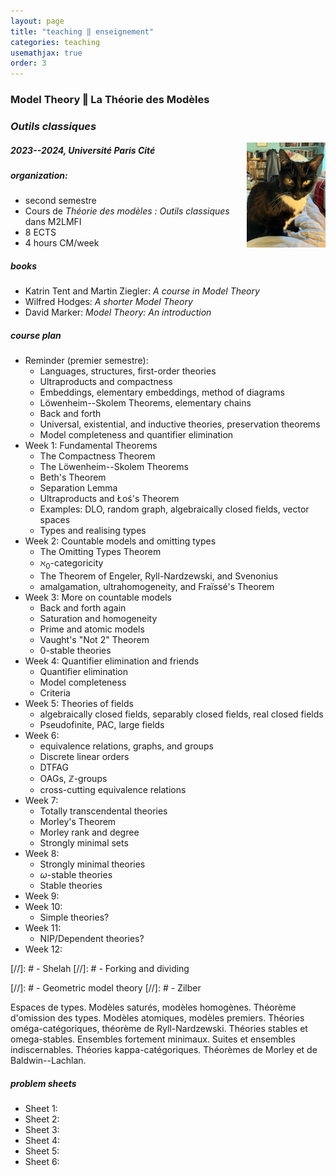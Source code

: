 ```yaml
---
layout: page
title: "teaching ‖ enseignement"
categories: teaching
usemathjax: true
order: 3
---
```


### Model Theory ‖ La Théorie des Modèles

### _Outils classiques_

<img src="/IMAGES/tilly.jpeg" width="25%" style="float:right;">

##### 2023--2024, Université Paris Cité

##### organization:
- second semestre
- Cours de _Théorie des modèles : Outils classiques_ dans M2LMFI
- 8 ECTS
- 4 hours CM/week

##### books

- Katrin Tent and Martin Ziegler: _A course in Model Theory_
- Wilfred Hodges: _A shorter Model Theory_
- David Marker: _Model Theory: An introduction_

##### course plan

- Reminder (premier semestre):
	- Languages, structures, first-order theories
	- Ultraproducts and compactness
	- Embeddings, elementary embeddings, method of diagrams
	- Löwenheim--Skolem Theorems, elementary chains
	- Back and forth
	- Universal, existential, and inductive theories, preservation theorems
	- Model completeness and quantifier elimination
- Week 1: Fundamental Theorems
	- The Compactness Theorem
	- The Löwenheim--Skolem Theorems
	- Beth's Theorem
	- Separation Lemma
	- Ultraproducts and Łoś's Theorem 
	- Examples: DLO, random graph, algebraically closed fields, vector spaces
	- Types and realising types
- Week 2: Countable models and omitting types
	- The Omitting Types Theorem
	- $\aleph_{0}$-categoricity
	- The Theorem of Engeler, Ryll-Nardzewski, and Svenonius
	- amalgamation, ultrahomogeneity, and Fraïssé's Theorem
- Week 3: More on countable models
	- Back and forth again
	- Saturation and homogeneity
	- Prime and atomic models
	- Vaught's "Not $2$" Theorem
	- $0$-stable theories
- Week 4: Quantifier elimination and friends
	- Quantifier elimination
	- Model completeness
	- Criteria
- Week 5: Theories of fields
	- algebraically closed fields, separably closed fields, real closed fields
	- Pseudofinite, PAC, large fields
- Week 6:
	- equivalence relations, graphs, and groups
	- Discrete linear orders
	- DTFAG
	- OAGs, $\mathbb{Z}$-groups
	- cross-cutting equivalence relations
- Week 7:
	- Totally transcendental theories
	- Morley's Theorem
	- Morley rank and degree
	- Strongly minimal sets
- Week 8:
	- Strongly minimal theories
	- $\omega$-stable theories
	- Stable theories
- Week 9:
- Week 10:
	- Simple theories?
- Week 11:
	- NIP/Dependent theories?
- Week 12:

[//]: # - Shelah
[//]: # - Forking and dividing

[//]: # - Geometric model theory
[//]: # - Zilber

Espaces de types.
Modèles saturés, modèles homogènes.
Théorème d'omission des types.
Modèles atomiques, modèles premiers.
Théories oméga-catégoriques, théorème de Ryll-Nardzewski.
Théories stables et omega-stables. Ensembles fortement minimaux.
Suites et ensembles indiscernables.
Théories kappa-catégoriques. Théorèmes de Morley et de Baldwin--Lachlan.

##### problem sheets

- Sheet 1:
- Sheet 2:
- Sheet 3:
- Sheet 4:
- Sheet 5:
- Sheet 6:


[contact]: ./contact
[UPC]:  https://u-paris.fr/
[IMJ-PRG]: https://u-paris.fr/
[LM]:   https://www.imj-prg.fr/lm/
[GeoMod]: https://home.mathematik.uni-freiburg.de/palacin/GeoMod/
[JSL]:  https://msp.org/mt/
[Model Theory]: https://msp.org/mt/
[first issue]:  https://msp.org/mt/
